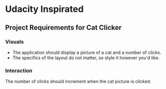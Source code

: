 # Udacity Inspirated

## Project Requirements for Cat Clicker

### Visuals
* The application should display a picture of a cat and a number of clicks.
* The specifics of the layout do not matter, so style it however you'd like.

### Interaction
The number of clicks should increment when the cat picture is clicked.